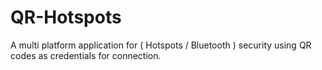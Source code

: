 # QR-Hotspots
A multi platform application for ( Hotspots / Bluetooth ) security using QR codes as credentials for connection.
